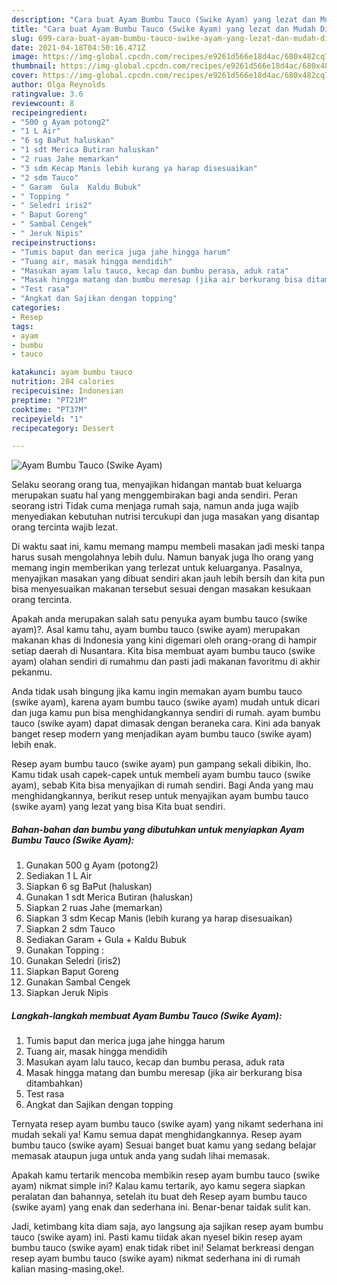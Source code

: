 ```yaml
---
description: "Cara buat Ayam Bumbu Tauco (Swike Ayam) yang lezat dan Mudah Dibuat"
title: "Cara buat Ayam Bumbu Tauco (Swike Ayam) yang lezat dan Mudah Dibuat"
slug: 699-cara-buat-ayam-bumbu-tauco-swike-ayam-yang-lezat-dan-mudah-dibuat
date: 2021-04-18T04:50:16.471Z
image: https://img-global.cpcdn.com/recipes/e9261d566e18d4ac/680x482cq70/ayam-bumbu-tauco-swike-ayam-foto-resep-utama.jpg
thumbnail: https://img-global.cpcdn.com/recipes/e9261d566e18d4ac/680x482cq70/ayam-bumbu-tauco-swike-ayam-foto-resep-utama.jpg
cover: https://img-global.cpcdn.com/recipes/e9261d566e18d4ac/680x482cq70/ayam-bumbu-tauco-swike-ayam-foto-resep-utama.jpg
author: Olga Reynolds
ratingvalue: 3.6
reviewcount: 8
recipeingredient:
- "500 g Ayam potong2"
- "1 L Air"
- "6 sg BaPut haluskan"
- "1 sdt Merica Butiran haluskan"
- "2 ruas Jahe memarkan"
- "3 sdm Kecap Manis lebih kurang ya harap disesuaikan"
- "2 sdm Tauco"
- " Garam  Gula  Kaldu Bubuk"
- " Topping "
- " Seledri iris2"
- " Baput Goreng"
- " Sambal Cengek"
- " Jeruk Nipis"
recipeinstructions:
- "Tumis baput dan merica juga jahe hingga harum"
- "Tuang air, masak hingga mendidih"
- "Masukan ayam lalu tauco, kecap dan bumbu perasa, aduk rata"
- "Masak hingga matang dan bumbu meresap (jika air berkurang bisa ditambahkan)"
- "Test rasa"
- "Angkat dan Sajikan dengan topping"
categories:
- Resep
tags:
- ayam
- bumbu
- tauco

katakunci: ayam bumbu tauco 
nutrition: 284 calories
recipecuisine: Indonesian
preptime: "PT21M"
cooktime: "PT37M"
recipeyield: "1"
recipecategory: Dessert

---
```



![Ayam Bumbu Tauco (Swike Ayam)](https://img-global.cpcdn.com/recipes/e9261d566e18d4ac/680x482cq70/ayam-bumbu-tauco-swike-ayam-foto-resep-utama.jpg)

Selaku seorang orang tua, menyajikan hidangan mantab buat keluarga merupakan suatu hal yang menggembirakan bagi anda sendiri. Peran seorang istri Tidak cuma menjaga rumah saja, namun anda juga wajib menyediakan kebutuhan nutrisi tercukupi dan juga masakan yang disantap orang tercinta wajib lezat.

Di waktu  saat ini, kamu memang mampu membeli masakan jadi meski tanpa harus susah mengolahnya lebih dulu. Namun banyak juga lho orang yang memang ingin memberikan yang terlezat untuk keluarganya. Pasalnya, menyajikan masakan yang dibuat sendiri akan jauh lebih bersih dan kita pun bisa menyesuaikan makanan tersebut sesuai dengan masakan kesukaan orang tercinta. 



Apakah anda merupakan salah satu penyuka ayam bumbu tauco (swike ayam)?. Asal kamu tahu, ayam bumbu tauco (swike ayam) merupakan makanan khas di Indonesia yang kini digemari oleh orang-orang di hampir setiap daerah di Nusantara. Kita bisa membuat ayam bumbu tauco (swike ayam) olahan sendiri di rumahmu dan pasti jadi makanan favoritmu di akhir pekanmu.

Anda tidak usah bingung jika kamu ingin memakan ayam bumbu tauco (swike ayam), karena ayam bumbu tauco (swike ayam) mudah untuk dicari dan juga kamu pun bisa menghidangkannya sendiri di rumah. ayam bumbu tauco (swike ayam) dapat dimasak dengan beraneka cara. Kini ada banyak banget resep modern yang menjadikan ayam bumbu tauco (swike ayam) lebih enak.

Resep ayam bumbu tauco (swike ayam) pun gampang sekali dibikin, lho. Kamu tidak usah capek-capek untuk membeli ayam bumbu tauco (swike ayam), sebab Kita bisa menyajikan di rumah sendiri. Bagi Anda yang mau menghidangkannya, berikut resep untuk menyajikan ayam bumbu tauco (swike ayam) yang lezat yang bisa Kita buat sendiri.

<!--inarticleads1-->

##### Bahan-bahan dan bumbu yang dibutuhkan untuk menyiapkan Ayam Bumbu Tauco (Swike Ayam):

1. Gunakan 500 g Ayam (potong2)
1. Sediakan 1 L Air
1. Siapkan 6 sg BaPut (haluskan)
1. Gunakan 1 sdt Merica Butiran (haluskan)
1. Siapkan 2 ruas Jahe (memarkan)
1. Siapkan 3 sdm Kecap Manis (lebih kurang ya harap disesuaikan)
1. Siapkan 2 sdm Tauco
1. Sediakan  Garam + Gula + Kaldu Bubuk
1. Gunakan  Topping :
1. Gunakan  Seledri (iris2)
1. Siapkan  Baput Goreng
1. Gunakan  Sambal Cengek
1. Siapkan  Jeruk Nipis




<!--inarticleads2-->

##### Langkah-langkah membuat Ayam Bumbu Tauco (Swike Ayam):

1. Tumis baput dan merica juga jahe hingga harum
1. Tuang air, masak hingga mendidih
1. Masukan ayam lalu tauco, kecap dan bumbu perasa, aduk rata
1. Masak hingga matang dan bumbu meresap (jika air berkurang bisa ditambahkan)
1. Test rasa
1. Angkat dan Sajikan dengan topping




Ternyata resep ayam bumbu tauco (swike ayam) yang nikamt sederhana ini mudah sekali ya! Kamu semua dapat menghidangkannya. Resep ayam bumbu tauco (swike ayam) Sesuai banget buat kamu yang sedang belajar memasak ataupun juga untuk anda yang sudah lihai memasak.

Apakah kamu tertarik mencoba membikin resep ayam bumbu tauco (swike ayam) nikmat simple ini? Kalau kamu tertarik, ayo kamu segera siapkan peralatan dan bahannya, setelah itu buat deh Resep ayam bumbu tauco (swike ayam) yang enak dan sederhana ini. Benar-benar taidak sulit kan. 

Jadi, ketimbang kita diam saja, ayo langsung aja sajikan resep ayam bumbu tauco (swike ayam) ini. Pasti kamu tiidak akan nyesel bikin resep ayam bumbu tauco (swike ayam) enak tidak ribet ini! Selamat berkreasi dengan resep ayam bumbu tauco (swike ayam) nikmat sederhana ini di rumah kalian masing-masing,oke!.

